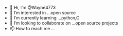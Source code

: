 - 👋 Hi, I’m @Wayne4773
- 👀 I’m interested in ...open source
- 🌱 I’m currently learning ...python,C
- 💞️ I’m looking to collaborate on ...open source projects
- 📫 How to reach me ...

<!---
Wayne4773/Wayne4773 is a ✨ special ✨ repository because its `README.md` (this file) appears on your GitHub profile.
You can click the Preview link to take a look at your changes.
--->
